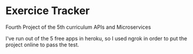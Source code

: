 # Exercice Tracker

Fourth Project of the 5th curriculum APIs and Microservices

I've run out of the 5 free apps in heroku, so I used ngrok in order to put the project online to pass the test.
